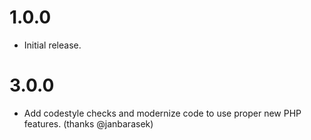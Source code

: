 # 1.0.0

* Initial release.


# 3.0.0

* Add codestyle checks and modernize code to use proper new PHP features. (thanks @janbarasek)
